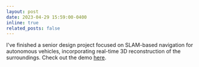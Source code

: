 ```yaml
---
layout: post
date: 2023-04-29 15:59:00-0400
inline: true
related_posts: false
---
```


I've finished a senior design project focused on SLAM-based navigation for autonomous vehicles, incorporating real-time 3D reconstruction of the surroundings. Check out the demo [here](https://www.bilibili.com/video/BV1FV4y1z7YC/?vd_source=1e2d690c27230fa571c00fc6c841e6eb).